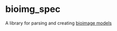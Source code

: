 # bioimg_spec

A library for parsing and creating [bioimage models](https://github.com/bioimage-io/spec-bioimage-io)